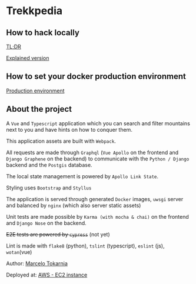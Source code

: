 # Trekkpedia

## How to hack locally

[TL;DR](./docs/LOCAL_SETUP_TLDR.md)

[Explained version](./docs/LOCAL_SETUP_EXPLAINED.md)

## How to set your docker production environment

[Production environment](./docs/PRODUCTION_ENVIRONMENT.md)

## About the project

A `Vue` and `Typescript` application which you can search and filter mountains next to you and have hints on how to conquer them.

This application assets are built with `Webpack`.

All requests are made through `Graphql` (`Vue Apollo` on the frontend and `Django Graphene` on the backend) to communicate with the `Python / Django` backend and the `Postgis` database.

The local state management is powered by `Apollo Link State`.

Styling uses `Bootstrap` and `Styllus`

The application is served through generated `Docker` images, `uwsgi` server and balanced by `nginx` (which also server static assets)

Unit tests are made possible by `Karma (with mocha & chai)` on the frontend and `Django Nose` on the backend.

~~E2E tests are powered by `cypress`~~ (not yet)

Lint is made with `flake8` (python), `tslint` (typescript), `eslint` (js), `wotan`(vue)

Author: [Marcelo Tokarnia](https://www.github.com/marcelotokarnia)

Deployed at: [AWS - EC2 instance](http://54.90.205.133/)